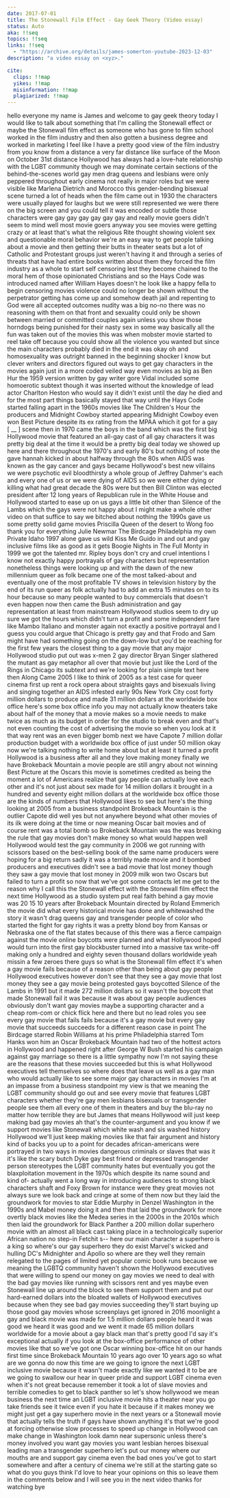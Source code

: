 ```yaml
---
date: 2017-07-01
title: The Stonewall Film Effect - Gay Geek Theory (Video essay)
status: Auto
aka: !!seq
topics: !!seq
links: !!seq
  - "https://archive.org/details/james-somerton-youtube-2023-12-03"
description: "a video essay on <xyz>."

cite:
  clips: !!map
  yikes: !!map
  misinformation: !!map
  plagiarized: !!map
---
```

hello everyone my name is James and welcome to gay geek theory today I would
like to talk about something that I'm calling the Stonewall effect or maybe the
Stonewall film effect as someone who has gone to film school worked in the film
industry and then also gotten a business degree and worked in marketing I feel
like I have a pretty good view of the film industry from you know from a
distance a very far distance like surface of the Moon on October 31st distance
Hollywood has always had a love-hate relationship with the LGBT community though
we may dominate certain sections of the behind-the-scenes world gay men drag
queens and lesbians were only peppered throughout early cinema not really in
major roles but we were visible like Marlena Dietrich and Morocco this
gender-bending bisexual scene turned a lot of heads when the film came out in
1930 the characters were usually played for laughs but we were still represented
we were there on the big screen and you could tell it was encoded or subtle
those characters were gay gay gay gay gay gay and really movie goers didn't seem
to mind well most movie goers anyway you see movies were getting crazy or at
least that's what the religious Rite thought showing violent sex and
questionable moral behavior we're an easy way to get people talking about a
movie and then getting their butts in theater seats but a lot of Catholic and
Protestant groups just weren't having it and through a series of threats that
have had entire books written about them they forced the film industry as a
whole to start self censoring lest they become chained to the moral hem of those
opinionated Christians and so the Hays Code was introduced named after William
Hayes doesn't he look like a happy fella to begin censoring movies violence
could no longer be shown without the perpetrator getting has come up and somehow
death jail and repenting to God were all accepted outcomes nudity was a big
no-no there was no reasoning with them on that front and sexuality could only be
shown between married or committed couples again unless you show those horndogs
being punished for their nasty sex in some way basically all the fun was taken
out of the movies this was when mobster movie started to reel take off because
you could show all the violence you wanted but since the main characters
probably died in the end it was okay oh and homosexuality was outright banned in
the beginning shocker I know but clever writers and directors figured out ways
to get gay characters in the movies again just in a more coded veiled way even
movies as big as Ben Hur the 1959 version written by gay writer gore Vidal
included some homoerotic subtext though it was inserted without the knowledge of
lead actor Charlton Heston who would say it didn't exist until the day he died
and for the most part things basically stayed that way until the Hays Code
started falling apart in the 1960s movies like The Children's Hour the producers
and Midnight Cowboy started appearing Midnight Cowboy even won Best Picture
despite its ex rating from the MPAA which it got for a gay [ __ ] scene then in
1970 came the boys in the band which was the first big Hollywood movie that
featured an all-gay cast of all gay characters it was pretty big deal at the
time it would be a pretty big deal today we showed up here and there throughout
the 1970's and early 80's but nothing of note the gave hannah kicked in about
halfway through the 80s when AIDS was known as the gay cancer and gays became
Hollywood's best new villains we were psychotic evil bloodthirsty a whole group
of Jeffrey Dahmer's each and every one of us or we were dying of AIDS so we were
either dying or killing what had great decade the 80s were but then Bill Clinton
was elected president after 12 long years of Republican rule in the White House
and Hollywood started to ease up on us gays a little bit other than Silence of
the Lambs which the gays were not happy about I might make a whole other video
on that suffice to say we bitched about nothing the 1990s gave us some pretty
solid game movies Priscilla Queen of the desert to Wong foo thank you for
everything Julie Newmar The Birdcage Philadelphia my own Private Idaho 1997
alone gave us wild Kiss Me Guido in and out and gay inclusive films like as good
as it gets Boogie Nights in The Full Monty in 1999 we got the talented mr.
Ripley boys don't cry and cruel intentions I know not exactly happy portrayals
of gay characters but representation nonetheless things were looking up and with
the dawn of the new millennium queer as folk became one of the most talked-about
and eventually one of the most profitable TV shows in television history by the
end of its run queer as folk actually had to add an extra 15 minutes on to its
hour because so many people wanted to buy commercials that doesn't even happen
now then came the Bush administration and gay representation at least from
mainstream Hollywood studios seem to dry up sure we got the hours which didn't
turn a profit and some independent fare like Mambo Italiano and monster again
not exactly a positive portrayal and I guess you could argue that Chicago is
pretty gay and that Frodo and Sam might have had something going on the down-low
but you'd be reaching for the first few years the closest thing to a gay movie
that any major Hollywood studio put out was x-men 2 gay director Bryan Singer
slathered the mutant as gay metaphor all over that movie but just like the Lord
of the Rings in Chicago its subtext and we're looking for plain simple text here
then Along Came 2005 I like to think of 2005 as a test case for queer cinema
first up rent a rock opera about straights gays and bisexuals living and singing
together an AIDS infested early 90s New York City cost forty million dollars to
produce and made 31 million dollars at the worldwide box office here's some box
office info you may not actually know theaters take about half of the money that
a movie makes so a movie needs to make twice as much as its budget in order for
the studio to break even and that's not even counting the cost of advertising
the movie so when you look at it that way rent was an even bigger bomb next we
have Capote 7 million dollar production budget with a worldwide box office of
just under 50 million okay now we're talking nothing to write home about but at
least it turned a profit Hollywood is a business after all and they love making
money finally we have Brokeback Mountain a movie people are still angry about
not winning Best Picture at the Oscars this movie is sometimes credited as being
the moment a lot of Americans realize that gay people can actually love each
other and it's not just about sex made for 14 million dollars it brought in a
hundred and seventy eight million dollars at the worldwide box office those are
the kinds of numbers that Hollywood likes to see but here's the thing looking at
2005 from a business standpoint Brokeback Mountain is the outlier Capote did
well yes but not anywhere beyond what other movies of its ilk were doing at the
time or now meaning Oscar bait movies and of course rent was a total bomb so
Brokeback Mountain was the was breaking the rule that gay movies don't make
money so what would happen well Hollywood would test the gay community in 2006
we got running with scissors based on the best-selling book of the same name
producers were hoping for a big return sadly it was a terribly made movie and it
bombed producers and executives didn't see a bad movie that lost money though
they saw a gay movie that lost money in 2009 milk won two Oscars but failed to
turn a profit so now that we've got some contacts let me get to the reason why I
call this the Stonewall effect with the Stonewall film effect the next time
Hollywood as a studio system put real faith behind a gay movie was 20 15 10
years after Brokeback Mountain directed by Roland Emmerich the movie did what
every historical movie has done and whitewashed the story it wasn't drag queens
gay and transgender people of color who started the fight for gay rights it was
a pretty blond boy from Kansas or Nebraska one of the flat states because of
this there was a fierce campaign against the movie online boycotts were planned
and what Hollywood hoped would turn into the first gay blockbuster turned into a
massive tax write-off making only a hundred and eighty seven thousand dollars
worldwide yeah missin a few zeroes there guys so what is the Stonewall film
effect it's when a gay movie fails because of a reason other than being about
gay people Hollywood executives however don't see that they see a gay movie that
lost money they see a gay movie being protested gays boycotted Silence of the
Lambs in 1991 but it made 272 million dollars so it wasn't the boycott that made
Stonewall fail it was because it was about gay people audiences obviously don't
want gay movies maybe a supporting character and a cheap rom-com or chick flick
here and there but no lead roles you see every gay movie that fails fails
because it's a gay movie but every gay movie that succeeds succeeds for a
different reason case in point The Birdcage starred Robin Williams at his prime
Philadelphia starred Tom Hanks won him an Oscar Brokeback Mountain had two of
the hottest actors in Hollywood and happened right after George W Bush started
his campaign against gay marriage so there is a little sympathy now I'm not
saying these are the reasons that these movies succeeded but this is what
Hollywood executives tell themselves so where does that leave us well as a gay
man who would actually like to see some major gay characters in movies I'm at an
impasse from a business standpoint my view is that we meaning the LGBT community
should go out and see every movie that features LGBT characters whether they're
gay men lesbians bisexuals or transgender people see them all every one of them
in theaters and buy the blu-ray no matter how terrible they are but James that
means Hollywood will just keep making bad gay movies ah that's the
counter-argument and you know if we support movies like Stonewall which white
wash and sis washed history Hollywood we'll just keep making movies like that
fair argument and history kind of backs you up to a point for decades
african-americans were portrayed in two ways in movies dangerous criminals or
slaves that was it it's like the scary butch Dyke gay best friend or depressed
transgender person stereotypes the LGBT community hates but eventually you got
the blaxploitation movement in the 1970s which despite its name sound and kind
of- actually went a long way in introducing audiences to strong black characters
shaft and Foxy Brown for instance were they great movies not always sure we look
back and cringe at some of them now but they laid the groundwork for movies to
star Eddie Murphy in Denzel Washington in the 1990s and Mabel money doing it and
then that laid the groundwork for more overtly black movies like the Medea
series in the 2000s in the 2010s which then laid the groundwork for Black
Panther a 200 million dollar superhero movie with an almost all black cast
taking place in a technologically superior African nation no step-in Fetchit s--
here our main character a superhero is a king so where's our gay superhero they
do exist Marvel's wicked and hulling DC's Midnighter and Apollo so where are
they well they remain relegated to the pages of limited yet popular comic book
runs because we meaning the LGBTQ community haven't shown the Hollywood
executives that were willing to spend our money on gay movies we need to deal
with the bad gay movies like running with scissors rent and yes maybe even
Stonewall line up around the block to see them support them and put our
hard-earned dollars into the bloated wallets of Hollywood executives because
when they see bad gay movies succeeding they'll start buying up those good gay
movies whose screenplays get ignored in 2016 moonlight a gay and black movie was
made for 1.5 million dollars people heard it was good we heard it was good and
we went it made 65 million dollars worldwide for a movie about a gay black man
that's pretty good I'd say it's exceptional actually if you look at the
box-office performance of other movies like that so we've got one Oscar winning
box-office hit on our hands first time since Brokeback Mountain 10 years ago
over 10 years ago so what are we gonna do now this time are we going to ignore
the next LGBT inclusive movie because it wasn't made exactly like we wanted it
to be are we going to swallow our hear in queer pride and support LGBT cinema
even when it's not great because remember it took a lot of slave movies and
terrible comedies to get to black panther so let's show hollywood we mean
business the next time an LGBT inclusive movie hits a theater near you go take
friends see it twice even if you hate it because if it makes money we might just
get a gay superhero movie in the next years or a Stonewall movie that actually
tells the truth if gays have shown anything it's that we're good at forcing
otherwise slow processes to speed up change in Hollywood can make change in
Washington look damn near supersonic unless there's money involved you want gay
movies you want lesbian heroes bisexual leading man a transgender superhero
let's put our money where our mouths are and support gay cinema even the bad
ones you've got to start somewhere and after a century of cinema we're still at
the starting gate so what do you guys think I'd love to hear your opinions on
this so leave them in the comments below and I will see you in the next video
thanks for watching bye